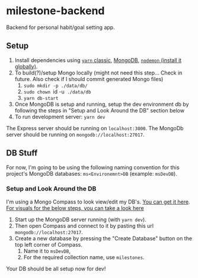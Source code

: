 # milestone-backend

Backend for personal habit/goal setting app.

## Setup

1. Install dependencies using [`yarn` classic](https://classic.yarnpkg.com/lang/en/), [MongoDB](https://docs.mongodb.com/manual/administration/install-community/), [`nodemon` (install it globally)](https://www.npmjs.com/package/nodemon).
1. To build(?)/setup Mongo locally (might not need this step... Check in future. Also check if I should commit generated Mongo files)
   1. `sudo mkdir -p ./data/db/`
   1. `sudo chown `id -u` ./data/db`
   1. `yarn db-start`
1. Once MongoDB is setup and running, setup the dev environment db by following the steps in "Setup and Look Around the DB" section below
1. To run development server: `yarn dev`

The Express server should be running on `localhost:3000`.
The MongoDb server should be running on `mongodb://localhost:27017`.

## DB Stuff

For now, I'm going to be using the following naming convention for this project's MongoDB databases: `ms<Environemnt>DB` (example: `msDevDB`).

### Setup and Look Around the DB

I'm using a Mongo Compass to look view/edit my DB's. [You can get it here](https://docs.mongodb.com/compass/master/install). [For visuals for the below steps, you can take a look here](https://www.mongodb.com/basics/create-database#creating-with-compass)

1. Start up the MongoDB server running (with `yarn dev`).
1. Then open Compass and connect to it by pasting this url `mongodb://localhost:27017`.
1. Create a new database by pressing the "Create Database" button on the top left corner of Compass.
   1. Name it to `msDevDB`,
   1. For the required collection name, use `milestones`.

Your DB should be all setup now for dev!
